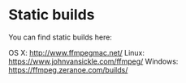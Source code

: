 # Static builds

You can find static builds here:

OS X: http://www.ffmpegmac.net/
Linux: https://www.johnvansickle.com/ffmpeg/
Windows: https://ffmpeg.zeranoe.com/builds/
